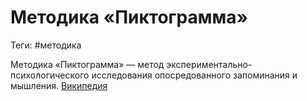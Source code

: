# Методика «Пиктограмма»

Теги: #методика

Методика «Пиктограмма» — метод экспериментально-психологического исследования опосредованного запоминания и мышления. [Википедия](https://ru.wikipedia.org/wiki/%D0%9F%D0%B8%D0%BA%D1%82%D0%BE%D0%B3%D1%80%D0%B0%D0%BC%D0%BC%D0%B0_(%D0%BC%D0%B5%D1%82%D0%BE%D0%B4%D0%B8%D0%BA%D0%B0))

